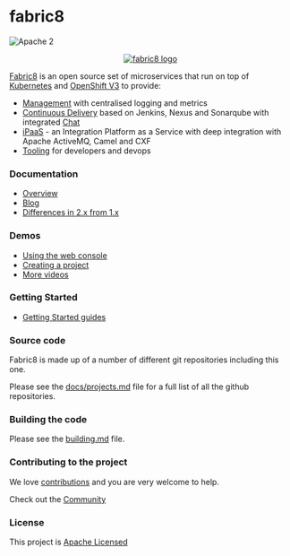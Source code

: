 fabric8
=======

![Apache 2](http://img.shields.io/badge/license-Apache%202-red.svg)

<p align="center">
  <a href="http://fabric8.io/">
  	<img src="https://raw.githubusercontent.com/fabric8io/fabric8/master/docs/images/cover/cover_small.png" alt="fabric8 logo"/>
  </a>
</p>

[Fabric8](http://fabric8.io) is an open source set of microservices that run on top of [Kubernetes](http://kubernetes.io/) and [OpenShift V3](http://www.openshift.org/) to provide:

* [Management](http://fabric8.io/guide/management.html) with centralised logging and metrics
* [Continuous Delivery](http://fabric8.io/guide/cdelivery.html) based on Jenkins, Nexus and Sonarqube with integrated [Chat](http://fabric8.io/guide/chat.html)
* [iPaaS](http://fabric8.io/guide/ipaas.html) - an Integration Platform as a Service with deep integration with Apache ActiveMQ, Camel and CXF
* [Tooling](http://fabric8.io/guide/tools.html) for developers and devops

### Documentation

* [Overview](http://fabric8.io/guide/overview.html)
* [Blog](http://blog.fabric8.io/)
* [Differences in 2.x from 1.x](http://fabric8.io/guide/v2-changes.html)

### Demos

* [Using the web console](https://vimeo.com/125255595)
* [Creating a project](https://vimeo.com/125066673)
* [More videos](https://vimeo.com/album/2635012)

### Getting Started

* [Getting Started guides](http://fabric8.io/guide/getStarted.html)

### Source code

Fabric8 is made up of a number of different git repositories including this one.

Please see the [docs/projects.md](docs/projects.md) file for a full list of all the github repositories.

### Building the code

Please see the [building.md](building.md) file.

### Contributing to the project

We love [contributions](Contributing.md) and you are very welcome to help.

Check out the [Community](http://fabric8.io/community/index.html)

### License

This project is [Apache Licensed](license.txt)

